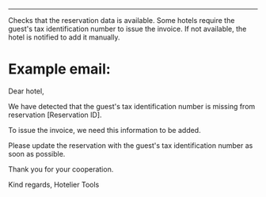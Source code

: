---

Checks that the reservation data is available.
Some hotels require the guest's tax identification number to issue the invoice.
If not available, the hotel is notified to add it manually.

# Example email:

Dear hotel,

We have detected that the guest's tax identification number is missing from reservation [Reservation ID].

To issue the invoice, we need this information to be added.

Please update the reservation with the guest's tax identification number as soon as possible.

Thank you for your cooperation.

Kind regards,
Hotelier Tools
